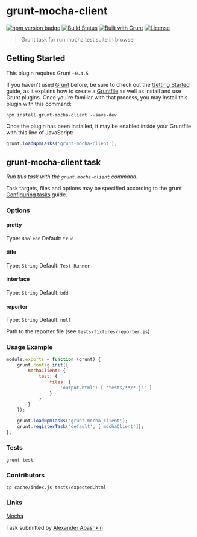 # grunt-mocha-client

[![npm version badge](https://img.shields.io/npm/v/grunt-mocha-client.svg)](https://www.npmjs.org/package/grunt-mocha-client)
[![Build Status](https://travis-ci.org/monolithed/grunt-mocha-client.png)](https://travis-ci.org/monolithed/grunt-mocha-client)
[![Built with Grunt](https://cdn.gruntjs.com/builtwith.png)](http://gruntjs.com/)
[![License](http://img.shields.io/npm/l/object.assign.svg)](LICENSE.txt)


> Grunt task for run mocha test suite in browser


## Getting Started
This plugin requires Grunt `~0.4.5`

If you haven't used [Grunt](http://gruntjs.com/) before, be sure to check out the [Getting Started](http://gruntjs.com/getting-started) guide, as it explains how to create a [Gruntfile](http://gruntjs.com/sample-gruntfile) as well as install and use Grunt plugins. Once you're familiar with that process, you may install this plugin with this command:

```shell
npm install grunt-mocha-client --save-dev
```

Once the plugin has been installed, it may be enabled inside your Gruntfile with this line of JavaScript:

```js
grunt.loadNpmTasks('grunt-mocha-client');
```

## grunt-mocha-client task
_Run this task with the `grunt mocha-client` command._

Task targets, files and options may be specified according to the grunt [Configuring tasks](http://gruntjs.com/configuring-tasks) guide.

### Options

#### pretty
Type: `Boolean`
Default: `true`

#### title
Type: `String`
Default: `Test Runner`

#### interface
Type: `String`
Default: `bdd`

#### reporter
Type: `String`
Default: `null`

Path to the reporter file (see `tests/fixtures/reporter.js`)


### Usage Example

```js
module.exports = function (grunt) {
	grunt.config.init({
		mochaClient: {
			test: {
				files: {
					'output.html': [ 'tests/**/*.js' ]
				}
			}
		}
	});

	grunt.loadNpmTasks('grunt-mocha-client');
	grunt.registerTask('default', ['mochaClient']);
};

```


### Tests

```
grunt test
```


### Contributors

```
cp cache/index.js tests/expected.html
```


### Links
[Mocha](http://mochajs.org/)


Task submitted by [Alexander Abashkin](https://github.com/monolithed)

